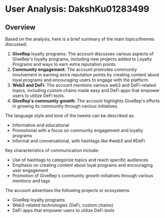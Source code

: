# User Analysis: DakshKu01283499

## Overview

Based on the analysis, here is a brief summary of the main topics/themes discussed:

1. **GiveRep** loyalty programs: The account discusses various aspects of GiveRep's loyalty programs, including new projects added to Loyalty Programs and ways to earn extra reputation points.
2. **Community engagement**: The account promotes community involvement in earning extra reputation points by creating content about loyal programs and encouraging users to engage with the platform.
3. **Web3 and DeFi**: The account mentions various web3 and DeFi-related topics, including custom chains made easy and DeFi apps that empower users to utilize DeFi tools.
4. **GiveRep's community growth**: The account highlights GiveRep's efforts in growing its community through various initiatives.

The language style and tone of the tweets can be described as:

* Informative and educational
* Promotional with a focus on community engagement and loyalty programs
* Informal and conversational, with hashtags like #web3 and #DeFi

Key characteristics of communication include:

* Use of hashtags to categorize topics and reach specific audiences
* Emphasis on creating content about loyal programs and encouraging user engagement
* Promotion of GiveRep's community growth initiatives through various mentions and tags

The account advertises the following projects or ecosystems:

* GiveRep loyalty programs
* Web3-related technologies (DeFi, custom chains)
* DeFi apps that empower users to utilize DeFi tools